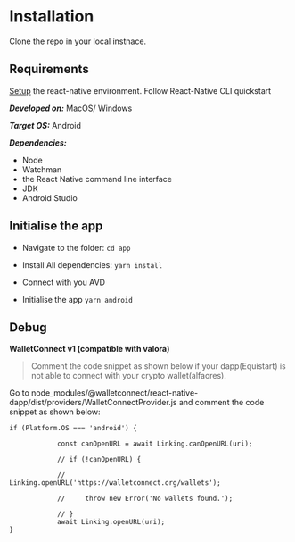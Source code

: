 # Installation
Clone the repo in your local instnace.

## Requirements
[Setup](https://reactnative.dev/docs/environment-setup) the react-native environment. 
Follow React-Native CLI quickstart

***Developed on:*** MacOS/ Windows

***Target OS:*** Android

***Dependencies:***
- Node 
- Watchman 
- the React Native command line interface
- JDK 
- Android Studio


## Initialise the app
- Navigate to the folder: ` cd app `

- Install All dependencies: ` yarn install `

- Connect with you AVD

- Initialise the app ` yarn android `



## Debug

**WalletConnect v1 (compatible with valora)**

> Comment the code snippet as shown below if your dapp(Equistart) is not able to connect with your crypto wallet(alfaores).



Go to node_modules/@walletconnect/react-native-dapp/dist/providers/WalletConnectProvider.js and comment the code snippet as shown below:

```  
if (Platform.OS === 'android') {

            const canOpenURL = await Linking.canOpenURL(uri);
            
            // if (!canOpenURL) {
            
            //     Linking.openURL('https://walletconnect.org/wallets');
            
            //     throw new Error('No wallets found.');
            
            // }
            await Linking.openURL(uri);
} 
```

